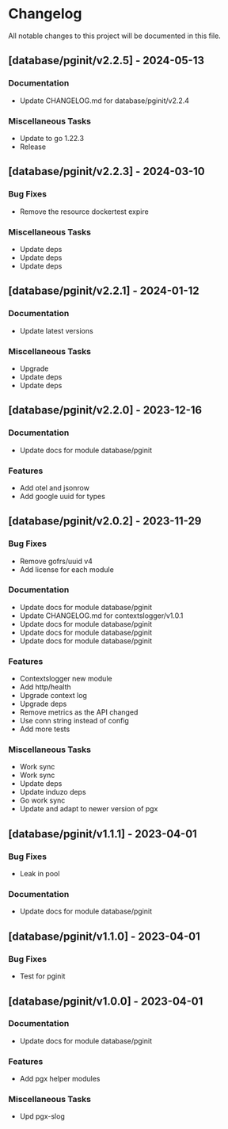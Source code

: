 # Changelog

All notable changes to this project will be documented in this file.

## [database/pginit/v2.2.5] - 2024-05-13

### Documentation

- Update CHANGELOG.md for database/pginit/v2.2.4

### Miscellaneous Tasks

- Update to go 1.22.3
- Release

## [database/pginit/v2.2.3] - 2024-03-10

### Bug Fixes

- Remove the resource dockertest expire

### Miscellaneous Tasks

- Update deps
- Update deps
- Update deps

## [database/pginit/v2.2.1] - 2024-01-12

### Documentation

- Update latest versions

### Miscellaneous Tasks

- Upgrade
- Update deps
- Update deps

## [database/pginit/v2.2.0] - 2023-12-16

### Documentation

- Update docs for module database/pginit

### Features

- Add otel and jsonrow
- Add google uuid for types

## [database/pginit/v2.0.2] - 2023-11-29

### Bug Fixes

- Remove gofrs/uuid v4
- Add license for each module

### Documentation

- Update docs for module database/pginit
- Update CHANGELOG.md for contextslogger/v1.0.1
- Update docs for module database/pginit
- Update docs for module database/pginit
- Update docs for module database/pginit

### Features

- Contextslogger new module
- Add http/health
- Upgrade context log
- Upgrade deps
- Remove metrics as the API changed
- Use conn string instead of config
- Add more tests

### Miscellaneous Tasks

- Work sync
- Work sync
- Update deps
- Update induzo deps
- Go work sync
- Update and adapt to newer version of pgx

## [database/pginit/v1.1.1] - 2023-04-01

### Bug Fixes

- Leak in pool

### Documentation

- Update docs for module database/pginit

## [database/pginit/v1.1.0] - 2023-04-01

### Bug Fixes

- Test for pginit

## [database/pginit/v1.0.0] - 2023-04-01

### Documentation

- Update docs for module database/pginit

### Features

- Add pgx helper modules

### Miscellaneous Tasks

- Upd pgx-slog

<!-- generated by git-cliff -->
